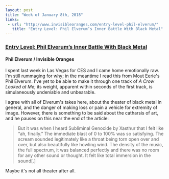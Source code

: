```yaml
---
layout: post
title: "Week of January 8th, 2018"
links:
 - url: "http://www.invisibleoranges.com/entry-level-phil-elverum/"
   title: "Entry Level: Phil Elverum’s Inner Battle With Black Metal"
---
```


### [Entry Level: Phil Elverum’s Inner Battle With Black Metal](http://www.invisibleoranges.com/entry-level-phil-elverum/)
#### Phil Elverum / Invisible Oranges

I spent last week in Las Vegas for CES and I came home emotionally raw.  I'm still rummaging for why; in the meantime I read this from Mout Eerie's Phil Elverum.  I've yet to be able to make it through one track of _A Crow Looked at Me_; its weight, apparent within seconds of the first track, is simulaneously undeniable and unbearable.

I agree with all of Elverum's takes here, about the theater of black metal in general, and the danger of making loss or pain a vehicle for extremity of image. However, there is something to be said about the catharsis of art, and he pauses on this near the end of the article:

> But it was when I heard Subliminal Genocide by Xasthur that I felt like “ah, finally.” The immediate blast of 0 to 100% was so satisfying. The scream sounded legitimately like a throat being torn open over and over, but also beautifully like howling wind. The density of the music, the full spectrum, it was balanced perfectly and there was no room for any other sound or thought. It felt like total immersion in the sound[.]

Maybe it's not all theater after all.
